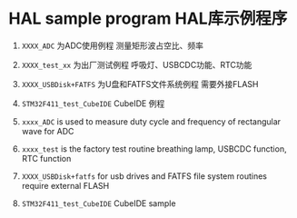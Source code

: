 # HAL sample program HAL库示例程序
1. `XXXX_ADC`           为ADC使用例程 测量矩形波占空比、频率
2. `XXXX_test_xx`       为出厂测试例程 呼吸灯、USBCDC功能、RTC功能
3. `XXXX_USBDisk+FATFS` 为U盘和FATFS文件系统例程 需要外接FLASH
4. `STM32F411_test_CubeIDE` CubeIDE 例程

1. `xxxx_ADC`               is used to measure duty cycle and frequency of rectangular wave for ADC
2. `xxxx_test`              is the factory test routine breathing lamp, USBCDC function, RTC function
3. `XXXX_USBDisk+fatfs`     for usb drives and FATFS file system routines require external FLASH
4. `STM32F411_test_CubeIDE` CubeIDE sample